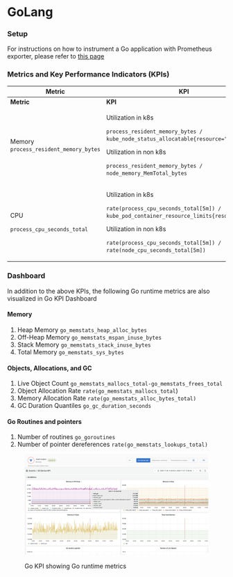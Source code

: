 # GoLang

### Setup

For instructions on how to instrument a Go application with Prometheus exporter, please refer to [this page](https://prometheus.io/docs/guides/go-application/)

### Metrics and Key Performance Indicators (KPIs)

| Metric                                                   | KPI                                                                                                                                                                                                                                                          |
| -------------------------------------------------------- | ------------------------------------------------------------------------------------------------------------------------------------------------------------------------------------------------------------------------------------------------------------ |
| **Metric**                                               | **KPI**                                                                                                                                                                                                                                                      |
| Memory `process_resident_memory_bytes`                   | <p>Utilization in k8s</p><p><code>process_resident_memory_bytes / kube_node_status_allocatable{resource="memory"}</code></p><p>Utilization in non k8s</p><p><code>process_resident_memory_bytes / node_memory_MemTotal_bytes</code></p>                      |
| <p>CPU </p><p><code>process_cpu_seconds_total</code></p> | <p>Utilization in k8s</p><p><code>rate(process_cpu_seconds_total[5m]) / kube_pod_container_resource_limits{resource="cpu"}</code></p><p>Utilization in non k8s</p><p><code>rate(process_cpu_seconds_total[5m]) / rate(node_cpu_seconds_total[5m])</code></p> |

### Dashboard

In addition to the above KPIs, the following Go runtime metrics are also visualized in Go KPI Dashboard

#### Memory

1. Heap Memory `go_memstats_heap_alloc_bytes`
2. Off-Heap Memory `go_memstats_mspan_inuse_bytes`
3. Stack Memory `go_memstats_stack_inuse_bytes`
4. Total Memory `go_memstats_sys_bytes`

#### Objects, Allocations, and GC

1. Live Object Count `go_memstats_mallocs_total-go_memstats_frees_total`
2. Object Allocation Rate `rate(go_memstats_mallocs_total`)
3. Memory Allocation Rate `rate(go_memstats_alloc_bytes_total)`
4. GC Duration Quantiles `go_gc_duration_seconds`

#### Go Routines and pointers

1. Number of routines `go_goroutines`
2. Number of pointer dereferences `rate(go_memstats_lookups_total)`

<figure><img src="../../.gitbook/assets/image (1) (1).png" alt=""><figcaption><p>Go KPI showing Go runtime metrics</p></figcaption></figure>

